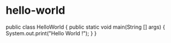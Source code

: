 # hello-world


public class HelloWorld {
  public static void main(String [] args) {
    System.out.print("Hello World !");
  }
}
